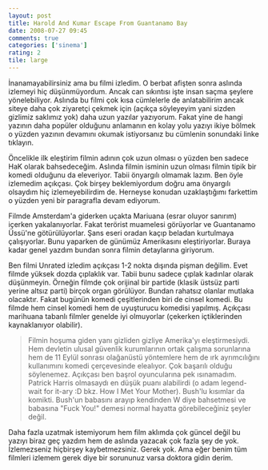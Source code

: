 ```yaml
---
layout: post
title: Harold And Kumar Escape From Guantanamo Bay
date: 2008-07-27 09:45
comments: true
categories: ['sinema']
rating: 2
tile: large
---
```

İnanamayabilirsiniz ama bu filmi izledim. O berbat afişten sonra aslında izlemeyi hiç düşünmüyordum. Ancak can sıkıntısı işte insan saçma şeylere yönelebiliyor. Aslında bu filmi çok kısa cümlelerle de anlatabilirim ancak siteye daha çok ziyaretçi çekmek için (açıkça söyleyeyim yani sizden gizlimiz saklımız yok) daha uzun yazılar yazıyorum. Fakat yine de hangi yazının daha popüler olduğunu anlamanın en kolay yolu yazıyı ikiye bölmek o yüzden yazının devamını okumak istiyorsanız bu cümlenin sonundaki linke tıklayın.

Öncelikle ilk eleştirim filmin adının çok uzun olması o yüzden ben sadece HaK olarak bahsedeceğim. Aslında filmin isminin uzun olması filmin tipik bir komedi olduğunu da eleveriyor. Tabii önyargılı olmamak lazım. Ben öyle izlemedim açıkçası. Çok birşey beklemiyordum doğru ama önyargılı olsaydım hiç izlemeyebilirdim de. Herneyse konudan uzaklaştığımı farkettim o yüzden yeni bir paragrafla devam ediyorum.

Filmde Amsterdam'a giderken uçakta Mariuana (esrar oluyor sanırım) içerken yakalanıyorlar. Fakat terörist muamelesi görüyorlar ve Guantanamo Üssü'ne götürülüyorlar. Şans eseri oradan kaçıp beladan kurtulmaya çalışıyorlar. Bunu yaparken de günümüz Amerikasını eleştiriyorlar. Buraya kadar genel yazdım bundan sonra filmin detaylarına giriyorum.

Ben filmi Unrated izledim açıkçası 1-2 nokta dışında pişman değilim. Evet filmde yüksek dozda çıplaklık var. Tabii bunu sadece çıplak kadınlar olarak düşünmeyin. Örneğin filmde çok orijinal bir partide (klasik üstsüz parti yerine altsız parti) birçok organ görülüyor. Bundan rahatsız olanlar mutlaka olacaktır. Fakat bugünün komedi çeşitlerinden biri de cinsel komedi. Bu filmde hem cinsel komedi hem de uyuşturucu komedisi yapılmış. Açıkçası marihuana tabanlı filmler genelde iyi olmuyorlar (çekerken içtiklerinden kaynaklanıyor olabilir). 

>Filmin hoşuma giden yanı gizliden gizliye Amerika'yı eleştirmesiydi. Hem devletin ulusal güvenlik kurumlarının ortak çalışma sorunlarına hem de 11 Eylül sonrası olağanüstü yöntemlere hem de ırk ayrımcılığını kullanımını komedi çerçevesinde elealıyor. Çok başarılı olduğu söylenemez. Açıkçası ben başrol oyuncularına pek ısınamadım. Patrick Harris olmasaydı en düşük puanı alabilirdi (o adam legend-wait for it-ary :D bkz. How I Met Your Mother). Bush'lu kısımlar da komikti. Bush'un babasını arayıp kendinden W diye bahsetmesi ve babasına "Fuck You!" demesi normal hayatta görebileceğiniz şeyler değil.

Daha fazla uzatmak istemiyorum hem film aklımda çok güncel değil bu yazıyı biraz geç yazdım hem de aslında yazacak çok fazla şey de yok. İzlemezseniz hiçbirşey kaybetmezsiniz. Gerek yok. Ama eğer benim tüm filmleri izlemem gerek diye bir sorununuz varsa doktora gidin derim.

